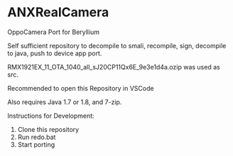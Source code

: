 # ANXRealCamera
OppoCamera Port for Beryllium

Self sufficient repository to decompile to smali, recompile, sign, decompile to java, push to device app port.

RMX1921EX_11_OTA_1040_all_sJ20CP11Qx6E_9e3e1d4a.ozip was used as src.

Recommended to open this Repository in VSCode

Also requires Java 1.7 or 1.8, and 7-zip.

Instructions for Development:

 1. Clone this repository
 2. Run redo.bat 
 3. Start porting

  